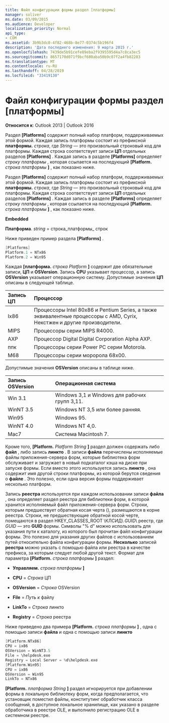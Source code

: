 ```yaml
---
title: Файл конфигурации формы раздел [платформы]
manager: soliver
ms.date: 03/09/2015
ms.audience: Developer
localization_priority: Normal
api_type:
- COM
ms.assetid: 3b9b3dc0-4f82-468b-8e77-0374c5b196f4
description: 'Дата последнего изменения: 9 марта 2015 г.'
ms.openlocfilehash: 7439de5b91cefe89eba2f9395595d4a7c8ca3ec5
ms.sourcegitcommit: 8657170d071f9bcf680aba50b9c07f2a4fb82283
ms.translationtype: MT
ms.contentlocale: ru-RU
ms.lasthandoff: 04/28/2019
ms.locfileid: "33419130"
---
```

# <a name="form-configuration-file-platforms-section"></a>Файл конфигурации формы раздел [платформы]

**Относится к**: Outlook 2013 | Outlook 2016 
  
Раздел **[Platforms]** содержит полный набор платформ, поддерживаемых этой формой. Каждая запись платформы состоит из префиксной **платформы.** _строка_, где _String_ — это произвольный строковый код для платформы. Каждая строка соответствует записи **ЦП** отдельных разделов **[Platforms]** . Каждая запись в разделе **[Platforms]** определяет _строку платформы_ , которая ссылается на последующий **[Platform.** _строка платформы_ **]** , как показано ниже. 
  
Раздел **[Platforms]** содержит полный набор платформ, поддерживаемых этой формой. Каждая запись платформы состоит из префиксной **платформы.** _строка_, где _String_ — это произвольный строковый код для платформы. Каждая строка соответствует записи **ЦП** отдельных разделов **[Platforms]** . Каждая запись в разделе **[Platforms]** определяет _строку платформы_ , которая ссылается на последующий **[Platform.** _строка платформы_ **]** , как показано ниже. 
  
**Embedded**
  
**Платформа**. _string_ =  строка_платформы_ строк
  
Ниже приведен пример раздела **[Platforms]** . 
  
```cpp
[Platforms]
Platform.1 = NTx86
Platform.2 = Win95

```

Каждая **[платформа.** _строка Platform_ **]** содержит две обязательные записи, **ЦП** и **OSVersion**. Запись **CPU** указывает процессор, а запись **OSVersion** указывает операционную систему. Допустимые значения **ЦП** описаны в следующей таблице. 
  
|**Запись ЦП**|**Процессор**|
|:-----|:-----|
|Ix86  <br/> |Процессоры Intel 80x86 и Pentium Series, а также эквивалентные процессоры с AMD, Cyrix, Некстжен и другие производители.  <br/> |
|MIPS  <br/> |Процессоры серии MIPS R4000.  <br/> |
|AXP  <br/> |Процессор Digital Digital Corporation Alpha AXP.  <br/> |
|ппк  <br/> |Процессоры серии Power PC серии Motorola.  <br/> |
|M68  <br/> |Процессоры серии моророла 68x00.  <br/> |
   
Допустимые значения **OSVersion** описаны в таблице ниже. 
  
|**Запись OSVersion**|**Операционная система**|
|:-----|:-----|
|Win 3.1  <br/> |Windows 3,1 и Windows для рабочих групп 3,11.  <br/> |
|WinNT 3.5  <br/> |Windows NT 3,5 или более ранняя.  <br/> |
|Win95  <br/> |Windows 95.  <br/> |
|WinNT 4.0  <br/> |Windows NT 4,0.  <br/> |
|Mac7  <br/> |Система Macintosh 7.  <br/> |
   
Кроме того, **[Platform.** _Platform String_ **]** раздел должен содержать либо **файл** , либо запись **линкто** . В записи **файла** перечислены исполняемые файлы приложения-сервера форм, которые библиотека форм обслуживает и загружает в новый подкаталог кэша на диске при запуске формы. Если вместо этого используется запись **линкто** , она содержит имя другой строки платформы, из которой берутся сведения о **файле** . Это полезно, если одна версия формы поддерживает несколько платформ. 
  
Запись **реестра** используется при каждом использовании записи **файла** , она определяет раздел реестра для библиотеки форм, в которой хранится исполняемый файл приложения-сервера форм. Строки, которым предшествует обратная косая черта (\), размещаются в корне реестра. Строки, не предшествующие обратной косой черте, помещаются в раздел HKEY_CLASSES_ROOT \КЛСИД\ _GUID_\ реестр, где _GUID_ — это **GUID** формы. Символы "% d" можно использовать для указания пути к каталогу, из которого был прочитан файл конфигурации формы. Это полезно для указания других файлов с использованием путей относительно файла конфигурации формы. **Несколько** записей **реестра** можно указать с помощью файла или реестра в качестве префикса, за которым следует любой другой текст. Формат для параметра **[Platform.** _строка платформы_ **]** раздел: 
  
- **Управляем.** _строка платформы_ **]**
    
- **CPU** =  _Строка_ ЦП
    
- **OSVersion** =  _Строка_ OSVersion
    
- **File** =  _Путь к_ файлу
    
- **LinkTo** =  _Строка_ линкто
    
- **Registry** =  _Строка_ реестра
  
Ниже приведено два примера **[Platform.** _строка платформы_ **]** , одна с помощью записи **файла** и одна с помощью записи **линкто** 
  
```cpp
[Platform.NTx86]
CPU = ix86
OSVersion = WinNT3.5
File = \helpdesk.exe
Registry = Local Server = %d\helpdesk.exe
[Platform.Win95]
CPU = ix86
OSVersion = Win95
LinkTo = NTx86

```

**[Platform.** _платформа String_ **]** раздел игнорируется при добавлении формы в локальную библиотеку форм, когда предполагается, что установщик поместил файлы, конститутинг обработчик класса сообщений, в доступное локальное хранилище, как указано в разделе обработчика в реестре OLE, и выполнило регистрацию OLE в системном реестре. 
  

